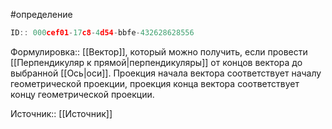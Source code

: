 #определение

```javascript
ID:: 000cef01-17c8-4d54-bbfe-432628628556
```

Формулировка:: [[Вектор]], который можно получить, если провести [[Перпендикуляр к прямой|перпендикуляры]] от концов вектора до выбранной [[Ось|оси]].
Проекция начала вектора соответствует началу геометрической проекции, проекция конца вектора соответствует концу геометрической проекции.

Источник:: [[Источник]]